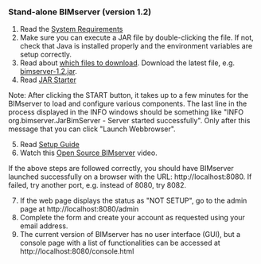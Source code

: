 ### **Stand-alone BIMserver (version 1.2)**

1. Read the [System Requirements](https://github.com/opensourceBIM/BIMserver/wiki/Requirements)
2. Make sure you can execute a JAR file by double-clicking the file. If not, check that Java is installed properly and the environment variables are setup correctly.
3. Read about [which files to download](https://github.com/opensourceBIM/BIMserver/wiki/Download). Download the latest file, e.g. [bimserver-1.2.jar](http://bimserver.org/download/).
4. Read [JAR Starter](https://github.com/opensourceBIM/BIMserver/wiki/JAR-Starter)

Note: After clicking the START button, it takes up to a few minutes for the BIMserver to load and configure various components. The last line in the process displayed in the INFO windows should be something like "INFO  org.bimserver.JarBimServer - Server started successfully". Only after this message that you can click "Launch Webbrowser".

5. Read [Setup Guide](https://github.com/opensourceBIM/BIMserver/wiki/Setup)
6. Watch this [Open Source BIMserver](http://www.youtube.com/watch?v=greB5jHi6JQ) video.

If the above steps are followed correctly, you should have BIMserver launched successfully on a browser with the URL: http://localhost:8080. If failed, try another port, e.g. instead of 8080, try 8082.

7. If the web page displays the status as "NOT SETUP", go to the admin page at http://localhost:8080/admin
8. Complete the form and create your account as requested using your email address.
9. The current version of BIMserver has no user interface (GUI), but a console page with a list of functionalities can be accessed at http://localhost:8080/console.html
